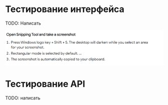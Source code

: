 # Тестирование интерфейса

TODO: Написать

![Test](../assets/login-test.png)

# Тестирование API

TODO: написать 